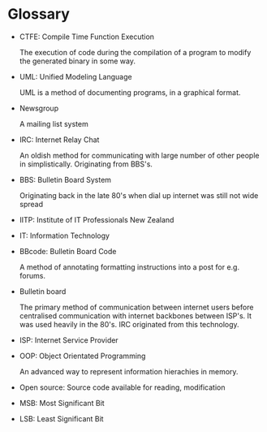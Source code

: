 # Glossary

* CTFE: Compile Time Function Execution

   The execution of code during the compilation of a program to modify the generated binary in some way.
* UML: Unified Modeling Language

   UML is a method of documenting programs, in a graphical format.
* Newsgroup

   A mailing list system
* IRC: Internet Relay Chat

   An oldish method for communicating with large number of other people in simplistically. Originating from BBS's.
* BBS: Bulletin Board System

   Originating back in the late 80's when dial up internet was still not wide spread
* IITP: Institute of IT Professionals New Zealand
* IT: Information Technology
* BBcode: Bulletin Board Code

   A method of annotating formatting instructions into a post for e.g. forums.
* Bulletin board

   The primary method of communication between internet users before centralised communication with internet backbones between ISP's. It was used heavily in the 80's. IRC originated from this technology.
* ISP: Internet Service Provider
* OOP: Object Orientated Programming

   An advanced way to represent information hierachies in memory.
* Open source: Source code available for reading, modification
* MSB: Most Significant Bit
* LSB: Least Significant Bit